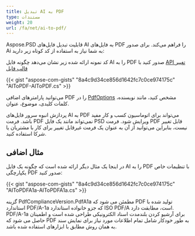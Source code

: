 ```yaml
---
title: تبدیل AI به PDF
type: مستندات
weight: 20
url: /fa/net/ai-to-pdf/
---
```


Aspose.PSD قابلیت تبدیل فایل‌های AI به فایل‌های PDF را فراهم می‌کند. برای صدور Ai به شما نیاز به استفاده از کد کوتاه زیر دارید:

کد نمونه ارائه شده زیر نشان می‌دهد چگونه فایل AI را به PDF صدور کنید با [API تغییر قالب فایل](psd/fa/net/manipulate-different-image-file-formats/)

{{< gist "aspose-com-gists" "8a4c9d34ce856d1642fc7c0ce974175c" "AIToPDF-AIToPDF.cs" >}}

می‌توانید پارامترهای اضافی PDF را در [PdfOptions](https://reference.aspose.com/psd/net/aspose.psd.imageoptions/pdfoptions) مشخص کنید، مانند نویسنده، کلمات کلیدی، موضوع، عنوان.

پردازش انبوه سرور فایل‌های AI به PDF می‌تواند برای اتوماسیون کسب و کار مفید باشد. فرمت PDF نمی‌تواند مانند یک فایل PSD ویرایش شود. فرمت PDF قابل تغییر نیست، بنابراین می‌توانید از آن به عنوان یک فرمت غیرقابل تغییر برای کار با مشتریان یا شرکا استفاده کنید.

## مثال اضافی

در اینجا یک مثال دیگر ارائه شده است که چگونه یک فایل AI را به PDF با تنظیمات خاص یکپارچگی PDF صدور کنید:

{{< gist "aspose-com-gists" "8a4c9d34ce856d1642fc7c0ce974175c" "AIToPDFA1a-AIToPDFA1a.cs" >}}

گزینه PdfComplianceVersion.PdfA1a مطمئن می شود که PDF تولید شده با استاندارد PDF/A-1a که جزو خانواده استاندارد ISO PDF/A است، مطابقت دارد. PDF/A-1a برای آرشیو کردن بلندمدت اسناد الکترونیکی طراحی شده است و اطمینان حاصل می شود که PDF به طور خودکار شامل تمام اطلاعات مورد نیاز برای نمایش سند به همان روش مطابق با ابزارهای استفاده شده باشد.
